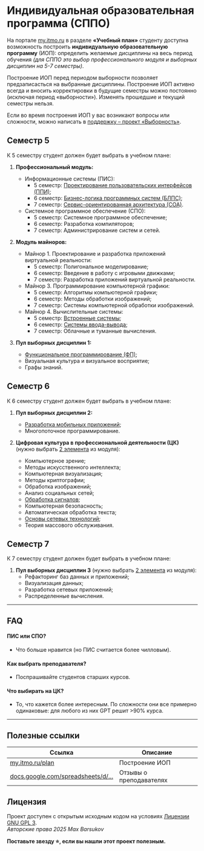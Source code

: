 # Индивидуальная образовательная программа (СППО)

На портале [my.itmo.ru](https://my.itmo.ru/plan) в разделе **«Учебный план»** студенту доступна возможность построить **индивидуальную образовательную программу** (ИОП): определить желаемые дисциплины на весь период обучения *(для СППО это выбор профессионального модуля и выборных дисциплин на 5-7 семестры)*. 

Построение ИОП перед периодом выборности позволяет предзаписасться на выбранные дисциплины. Построение ИОП активно всегда и вносить корректировки в будущие семестры можно постоянно (исключая период «выборности»). Изменять прошедшие и текущий семестры нельзя.

Если во время построения ИОП у вас возникают вопросы или сложности, можно написать в [поддержку – проект «Выборность»](https://helpdesk.itmo.ru/servicedesk/customer/portal/23/group/121).

## Семестр 5

К 5 семестру студент должен будет выбрать в учебном плане:

1) **Профессиональный модуль:**
   - Информационные системы (ПИС):
     - 5 семестр: [Проектирование пользовательских интерфейсов (ППИ)](../5%20ппи/);
     - 6 семестр: [Бизнес-логика программных систем (БЛПС)](../6%20блпс/);
     - 7 семестр: [Сервис-ориентированная архитектура (СОА)](../7%20соа/).
   - Системное программное обеспечение (СПО):
     - 5 семестр: Системное программное обеспечение;
     - 6 семестр: Разработка компиляторов;
     - 7 семестр: Администрирование систем и сетей.

2) **Модуль майноров:**
   - Майнор 1. Проектирование и разработка приложений виртуальной реальности:
     - 5 семестр: Полигональное моделирование;
     - 6 семестр: Введение в работу с игровыми движками;
     - 7 семестр: Разработка приложений виртуальной реальности.
   - Майнор 3. Программирование компьютерной графики:
     - 5 семестр: Алгоритмы компьютерной графики;
     - 6 семестр: Методы обработки изображений;
     - 7 семестр: Системы компьютерной обработки изображений.
   - Майнор 4. Вычислительные системы:
     - 5 семестр: [Встроенные системы](../5%20встроенные%20системы/);
     - 6 семестр: [Системы ввода-вывода](../6%20свв/);
     - 7 семестр: Облачные и туманные вычисления.

3) **Пул выборных дисциплин 1:**
    - [Функциональное программирование (ФП)](../5%20фп/);
    - Визуальная культура и визуальное восприятие;
    - Графы знаний.

## Семестр 6

К 6 семестру студент должен будет выбрать в учебном плане:

1) **Пул выборных дисциплин 2:**
    - [Разработка мобильных приложений](../6%20рмп/);
    - Многопоточное программирование.

2) **Цифровая культура в профессиональной деятельности (ЦК)** (нужно выбрать <ins>2 элемента</ins> из модуля):
    - Компьютерное зрение;
    - Методы искусственного интеллекта;
    - Компьютерная визуализация;
    - Методы криптографии;
    - Обработка изображений;
    - Анализ социальных сетей;
    - [Обработка сигналов](../6%20цк/обработка%20сигналов/);
    - Компьютерная безопасность;
    - Автоматическая обработка текста;
    - [Основы сетевых технологий](../6%20цк/основы%20сетевых%20технологий/);
    - Теория массового обслуживания.

## Семестр 7

К 7 семестру студент должен будет выбрать в учебном плане:

1) **Пул выборных дисциплин 3** (нужно выбрать <ins>2 элемента</ins> из модуля):
    - Рефакторинг баз данных и приложений;
    - Визуализация данных;
    - Разработка сетевых приложений;
    - Распределенные вычисления.

---

## FAQ

#### ПИС или СПО?

- Что больше нравится (но ПИС считается более чилловым).

#### Как выбрать преподавателя?

- Поспрашивайте студентов старших курсов.

#### Что выбирать на ЦК?

- То, что кажется более интересным. По сложности они все примерно одинаковые: для любого из них GPT решит >90% курса.

---

## Полезные ссылки

| Ссылка | Описание |
| --- | --- |
| [my.itmo.ru/plan](https://my.itmo.ru/plan) | Построение ИОП |
| [docs.google.com/spreadsheets/d/...](https://docs.google.com/spreadsheets/d/1TFTOKxqml1agwgo6Vp0Ql6Rgj9f9ciyOqQPF8VvUkJQ/edit?gid=591156939#gid=591156939) | Отзывы о преподавателях |

## Лицензия <a name="license"></a>

Проект доступен с открытым исходным кодом на условиях [Лицензии GNU GPL 3](https://opensource.org/license/gpl-3-0/). \
*Авторские права 2025 Max Barsukov*

**Поставьте звезду :star:, если вы нашли этот проект полезным.**
